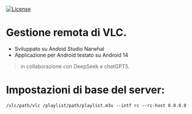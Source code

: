 [![License](https://img.shields.io/badge/License-GPLv3-green.svg)](https://github.com/losciuto/vlcremote/blob/master/LICENSE)
# Gestione remota di VLC.
* Sviluppato su Andoid Studio Narwhal
* Applicazione per Android testato su Android 14
> in collaborazione con DeepSeek e chatGPT5.

# Impostazioni di base del server:

```
/vlc/path/vlc /playlist/path/playlist.m3u --intf rc --rc-host 0.0.0.0
```
